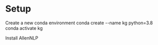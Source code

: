 # Setup

Create a new conda environment
conda create --name kg python=3.8
conda activate kg

Install AllenNLP